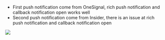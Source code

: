 * First push notification come from OneSignal, rich push notification and callback notification open works well
* Second push notification come from Insider, there is an issue at rich push notification and callback notification open


![](50dfd58dd2d6.gif)